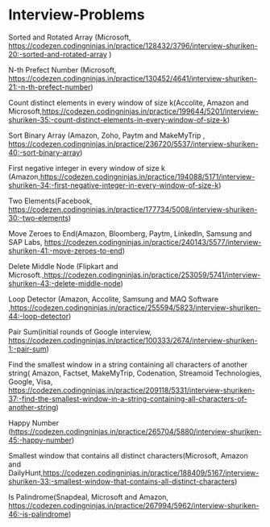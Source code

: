 # Interview-Problems

Sorted and Rotated Array   (Microsoft, https://codezen.codingninjas.in/practice/128432/3796/interview-shuriken-20:-sorted-and-rotated-array )

N-th Prefect Number (Microsoft, https://codezen.codingninjas.in/practice/130452/4641/interview-shuriken-21:-n-th-prefect-number)

Count distinct elements in every window of size k(Accolite, Amazon and Microsoft,https://codezen.codingninjas.in/practice/199644/5201/interview-shuriken-35:-count-distinct-elements-in-every-window-of-size-k) 

Sort Binary Array (Amazon, Zoho, Paytm and MakeMyTrip , https://codezen.codingninjas.in/practice/236720/5537/interview-shuriken-40:-sort-binary-array)

First negative integer in every window of size k (Amazon,https://codezen.codingninjas.in/practice/194088/5171/interview-shuriken-34:-first-negative-integer-in-every-window-of-size-k)

Two Elements(Facebook, https://codezen.codingninjas.in/practice/177734/5008/interview-shuriken-30:-two-elements)

Move Zeroes to End(Amazon, Bloomberg, Paytm, LinkedIn, Samsung and SAP Labs, https://codezen.codingninjas.in/practice/240143/5577/interview-shuriken-41:-move-zeroes-to-end)

Delete Middle Node (Flipkart and Microsoft.,https://codezen.codingninjas.in/practice/253059/5741/interview-shuriken-43:-delete-middle-node)

Loop Detector (Amazon, Accolite, Samsung and MAQ Software ,https://codezen.codingninjas.in/practice/255594/5823/interview-shuriken-44:-loop-detector)

Pair Sum(initial rounds of Google interview, https://codezen.codingninjas.in/practice/100333/2674/interview-shuriken-1:-pair-sum)

Find the smallest window in a string containing all characters of another string( Amazon, Factset, MakeMyTrip, Codenation, Streamoid Technologies, Google, Visa,
https://codezen.codingninjas.in/practice/209118/5331/interview-shuriken-37:-find-the-smallest-window-in-a-string-containing-all-characters-of-another-string)

Happy Number (https://codezen.codingninjas.in/practice/265704/5880/interview-shuriken-45:-happy-number)

Smallest window that contains all distinct characters(Microsoft, Amazon and DailyHunt,https://codezen.codingninjas.in/practice/188409/5167/interview-shuriken-33:-smallest-window-that-contains-all-distinct-characters)

Is Palindrome(Snapdeal, Microsoft and Amazon, https://codezen.codingninjas.in/practice/267994/5962/interview-shuriken-46:-is-palindrome)